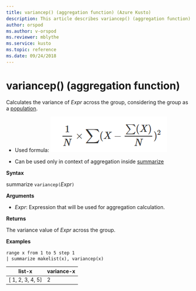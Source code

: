 ```yaml
---
title: variancep() (aggregation function) (Azure Kusto)
description: This article describes variancep() (aggregation function) in Azure Kusto.
author: orspod
ms.author: v-orspod
ms.reviewer: mblythe
ms.service: kusto
ms.topic: reference
ms.date: 09/24/2018
---
```

# variancep() (aggregation function)

Calculates the variance of *Expr* across the group, considering the group as a [population](https://en.wikipedia.org/wiki/Statistical-population). 

* Used formula:
![](./images/aggregations/variance-population.png)

* Can be used only in context of aggregation inside [summarize](summarizeoperator.md)

**Syntax**

summarize `variancep(`*Expr*`)`

**Arguments**

* *Expr*: Expression that will be used for aggregation calculation. 

**Returns**

The variance value of *Expr* across the group.
 
**Examples**

```kusto
range x from 1 to 5 step 1
| summarize makelist(x), variancep(x) 
```

|list-x|variance-x|
|---|---|
|[ 1, 2, 3, 4, 5]|2|